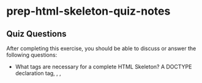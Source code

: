 # prep-html-skeleton-quiz-notes

## Quiz Questions

After completing this exercise, you should be able to discuss or answer the following questions:

- What tags are necessary for a complete HTML Skeleton?
 A DOCTYPE declaration tag, <head>, <html>, <title>, <body> opening and closing tags.
- What type of content belongs within the `<head>` of an HTML document?
Meta data about the html page.
- What type of content belongs within the `<body>` of an HTML document?
Most of what you see on the webpage, such as headers, paragraphs, links ...
- Where must the `DOCTYPE` declaration appear in a valid HTML document?
Always at the top, before any other tags.
## Notes

All student notes should be written here.


How to write `Code Examples` in markdown

for JS:
```javascript
const data = "Howdy"
```

for HTML:
```html
<div>
  <p>This is text content</p>
</div>
```

for CSS:
```css
div {
  width:100%
}
```
